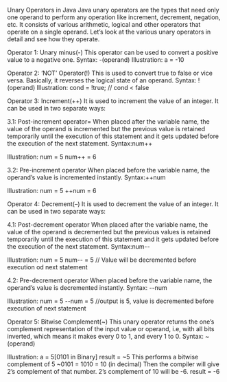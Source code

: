 Unary Operators in Java
Java unary operators are the types that need only one operand to perform any operation like increment, decrement, negation, etc.
It consists of various arithmetic, logical and other operators that operate on a single operand. Let’s look at the various unary
operators in detail and see how they operate.

Operator 1: Unary minus(-)
This operator can be used to convert a positive value to a negative one.
Syntax: -(operand)
Illustration:
a = -10

Operator 2: ‘NOT’ Operator(!)
This is used to convert true to false or vice versa. Basically, it reverses the logical state of an operand.
Syntax: !(operand)
Illustration:
cond = !true;
// cond < false

Operator 3: Increment(++)
It is used to increment the value of an integer. It can be used in two separate ways:

3.1: Post-increment operator=
When placed after the variable name, the value of the operand is incremented but the previous value is retained temporarily until
the execution of this statement and it gets updated before the execution of the next statement.
Syntax:num++

Illustration:
num = 5
num++ = 6

3.2: Pre-increment operator
When placed before the variable name, the operand’s value is incremented instantly.
Syntax:++num

Illustration:
num = 5
++num = 6

Operator 4: Decrement(–)
It is used to decrement the value of an integer. It can be used in two separate ways:

4.1: Post-decrement operator
When placed after the variable name, the value of the operand is decremented but the previous values is retained temporarily until
the execution of this statement and it gets updated before the execution of the next statement.
Syntax:num--

Illustration:
num = 5
num-- = 5 // Value will be decremented before execution od next statement

4.2: Pre-decrement operator
When placed before the variable name, the operand’s value is decremented instantly.
Syntax: --num

Illustration:
num = 5
--num = 5 //output is 5, value is decremented before execution of next statement

Operator 5: Bitwise Complement(~)
This unary operator returns the one’s complement representation of the input value or operand, i.e, with all bits inverted, which
means it makes every 0 to 1, and every 1 to 0.
Syntax: ~(operand)

Illustration:
a = 5[0101 in Binary]
result = ~5
This performs a bitwise complement of 5
~0101 = 1010 = 10 (in decimal)
Then the compiler will give 2’s complement
of that number.
2’s complement of 10 will be -6.
result = -6

